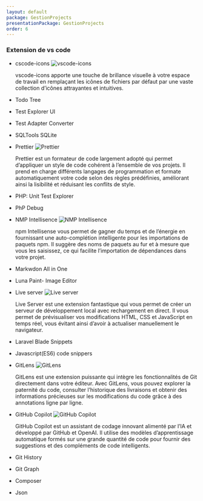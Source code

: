 ```yaml
---
layout: default
package: GestionProjects
presentationPackage: GestionProjects
order: 6
---
```


### Extension de vs code

- cscode-icons ![vscode-icons](/lab_crud/Gestion-projets/Analyse-Techniques/images/images/vscode-icons.jpg)
  <!-- note -->
  vscode-icons apporte une touche de brillance visuelle à votre espace de travail en remplaçant les icônes de fichiers par défaut par une vaste collection d’icônes attrayantes et intuitives.

- Todo Tree
- Test Explorer UI 
- Test Adapter Converter
- SQLTools SQLite 
- Prettier ![Prettier](/lab_crud/Gestion-projets/Analyse-Techniques/images/images/prettier.jpg)
  <!-- note -->
  Prettier est un formateur de code largement adopté qui permet d’appliquer un style de code cohérent à l’ensemble de vos projets. Il prend en charge différents langages de programmation et formate automatiquement votre code selon des règles prédéfinies, améliorant ainsi la lisibilité et réduisant les conflits de style.

- PHP: Unit Test Explorer
- PhP Debug
- NMP Intellisence ![NMP Intellisence](/lab_crud/Gestion-projets/Analyse-Techniques/images/images/npm-intellisense.jpg)
  <!-- note -->
  npm Intellisense vous permet de gagner du temps et de l’énergie en fournissant une auto-complétion intelligente pour les importations de paquets npm. Il suggère des noms de paquets au fur et à mesure que vous les saisissez, ce qui facilite l’importation de dépendances dans votre projet.

- Markwdon All in One
- Luna Paint- Image Editor
- Live server ![Live server](/lab_crud/Gestion-projets/Analyse-Techniques/images/images/live-server.jpg)
  <!-- note -->
  Live Server est une extension fantastique qui vous permet de créer un serveur de développement local avec rechargement en direct. Il vous permet de prévisualiser vos modifications HTML, CSS et JavaScript en temps réel, vous évitant ainsi d’avoir à actualiser manuellement le navigateur.

- Laravel Blade Snippets
- Javascript(ES6) code snippers
- GitLens ![GitLens](/lab_crud/Gestion-projets/Analyse-Techniques/images/images/gitlens.jpg)
  <!-- note -->
  GitLens est une extension puissante qui intègre les fonctionnalités de Git directement dans votre éditeur. Avec GitLens, vous pouvez explorer la paternité du code, consulter l’historique des livraisons et obtenir des informations précieuses sur les modifications du code grâce à des annotations ligne par ligne.
 

- GitHub Copilot ![GitHub Copilot](/lab_crud/Gestion-projets/Analyse-Techniques/images/images/github-copilot.jpg)
  <!-- note -->
  GitHub Copilot est un assistant de codage innovant alimenté par l’IA et développé par GitHub et OpenAI. Il utilise des modèles d’apprentissage automatique formés sur une grande quantité de code pour fournir des suggestions et des compléments de code intelligents.

- Git History
- Git Graph
- Composer
- Json
<!-- new slide -->

